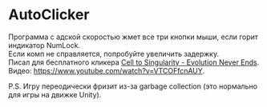 # AutoClicker

Программа с адской скоростью жмет все три кнопки мыши, если горит индикатор NumLock.<br>
Если комп не справляется, попробуйте увеличить задержку.<br>
Писал для бесплатного кликера [Cell to Singularity - Evolution Never Ends](https://store.steampowered.com/app/977400/).<br>
Видео: <https://www.youtube.com/watch?v=VTCOFfcnAUY>.

P.S. Игру переодически фризит из-за garbage collection (это нормально для игры на движке Unity).
